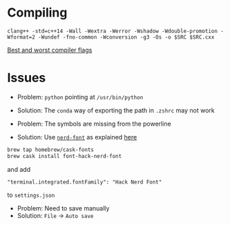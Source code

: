 # Compiling

```
clang++ -std=c++14 -Wall -Wextra -Werror -Wshadow -Wdouble-promotion -Wformat=2 -Wundef -fno-common -Wconversion -g3 -Os -o $SRC $SRC.cxx
```

[Best and worst compiler flags](https://interrupt.memfault.com/blog/best-and-worst-gcc-clang-compiler-flags)

# Issues

- Problem: `python` pointing at `/usr/bin/python`
- Solution: The `conda` way of exporting the path in `.zshrc` may not work

- Problem: The symbols are missing from the powerline
- Solution: Use [`nerd-font`](https://github.com/ryanoasis/nerd-fonts/#option-3-install-script) as explained [here](https://gist.github.com/480/3b41f449686a089f34edb45d00672f28)

```sh
brew tap homebrew/cask-fonts
brew cask install font-hack-nerd-font
```

and add

```
"terminal.integrated.fontFamily": "Hack Nerd Font"
```

to `settings.json`

- Problem: Need to save manually
- Solution: `File` -> `Auto save`
